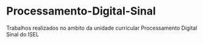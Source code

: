 # Processamento-Digital-Sinal
Trabalhos realizados no ambito da unidade curricular Processamento Digital Sinal do ISEL
